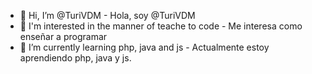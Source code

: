 - 👋 Hi, I’m @TuriVDM - Hola, soy @TuriVDM
- 👀 I'm interested in the manner of teache to code - Me interesa como enseñar a programar
- 🌱 I’m currently learning php, java and js - Actualmente estoy aprendiendo php, java y js.
